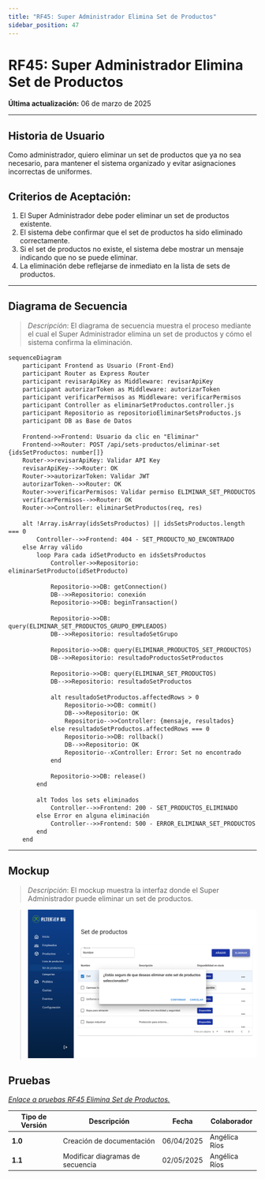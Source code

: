 ```yaml
---
title: "RF45: Super Administrador Elimina Set de Productos"
sidebar_position: 47
---
```


# RF45: Super Administrador Elimina Set de Productos

**Última actualización:** 06 de marzo de 2025

---

## Historia de Usuario

Como administrador, quiero eliminar un set de productos que ya no sea necesario, para mantener el sistema organizado y evitar asignaciones incorrectas de uniformes.

## **Criterios de Aceptación:**

1. El Super Administrador debe poder eliminar un set de productos existente.
2. El sistema debe confirmar que el set de productos ha sido eliminado correctamente.
3. Si el set de productos no existe, el sistema debe mostrar un mensaje indicando que no se puede eliminar.
4. La eliminación debe reflejarse de inmediato en la lista de sets de productos.

---

## **Diagrama de Secuencia**

> _Descripción_: El diagrama de secuencia muestra el proceso mediante el cual el Super Administrador elimina un set de productos y cómo el sistema confirma la eliminación.

```mermaid
sequenceDiagram
    participant Frontend as Usuario (Front-End)
    participant Router as Express Router
    participant revisarApiKey as Middleware: revisarApiKey
    participant autorizarToken as Middleware: autorizarToken
    participant verificarPermisos as Middleware: verificarPermisos
    participant Controller as eliminarSetProductos.controller.js
    participant Repositorio as repositorioEliminarSetsProductos.js
    participant DB as Base de Datos

    Frontend->>Frontend: Usuario da clic en "Eliminar"
    Frontend->>Router: POST /api/sets-productos/eliminar-set {idsSetProductos: number[]}
    Router->>revisarApiKey: Validar API Key
    revisarApiKey-->>Router: OK
    Router->>autorizarToken: Validar JWT
    autorizarToken-->>Router: OK
    Router->>verificarPermisos: Validar permiso ELIMINAR_SET_PRODUCTOS
    verificarPermisos-->>Router: OK
    Router->>Controller: eliminarSetProductos(req, res)

    alt !Array.isArray(idsSetsProductos) || idsSetsProductos.length === 0
        Controller-->>Frontend: 404 - SET_PRODUCTO_NO_ENCONTRADO
    else Array válido
        loop Para cada idSetProducto en idsSetsProductos
            Controller->>Repositorio: eliminarSetProducto(idSetProducto)

            Repositorio->>DB: getConnection()
            DB-->>Repositorio: conexión
            Repositorio->>DB: beginTransaction()

            Repositorio->>DB: query(ELIMINAR_SET_PRODUCTOS_GRUPO_EMPLEADOS)
            DB-->>Repositorio: resultadoSetGrupo

            Repositorio->>DB: query(ELIMINAR_PRODUCTOS_SET_PRODUCTOS)
            DB-->>Repositorio: resultadoProductosSetProductos

            Repositorio->>DB: query(ELIMINAR_SET_PRODUCTOS)
            DB-->>Repositorio: resultadoSetProductos

            alt resultadoSetProductos.affectedRows > 0
                Repositorio->>DB: commit()
                DB-->>Repositorio: OK
                Repositorio-->>Controller: {mensaje, resultados}
            else resultadoSetProductos.affectedRows === 0
                Repositorio->>DB: rollback()
                DB-->>Repositorio: OK
                Repositorio--xController: Error: Set no encontrado
            end

            Repositorio->>DB: release()
        end

        alt Todos los sets eliminados
            Controller-->>Frontend: 200 - SET_PRODUCTOS_ELIMINADO
        else Error en alguna eliminación
            Controller-->>Frontend: 500 - ERROR_ELIMINAR_SET_PRODUCTOS
        end
    end
```

---

## **Mockup**

> _Descripción_: El mockup muestra la interfaz donde el Super Administrador puede eliminar un set de productos.

> ![Interfaz de Eliminar Categoria de Productos](imagenes/mockup_Eliminar_set_productos.png)

## **Pruebas**

_<u>[Enlace a pruebas RF45 Elimina Set de Productos.](https://docs.google.com/spreadsheets/d/1NLGwGrGA5PVOEzLaqxa8Ts1D_Ng3QzzqNKWJYUzxD-M/edit?gid=1328710722#gid=1328710722)</u>_

| **Tipo de Versión** | **Descripción**                  | **Fecha**  | **Colaborador** |
| ------------------- | -------------------------------- | ---------- | --------------- |
| **1.0**             | Creación de documentación        | 06/04/2025 | Angélica Ríos   |
| **1.1**             | Modificar diagramas de secuencia | 02/05/2025 | Angélica Ríos   |
